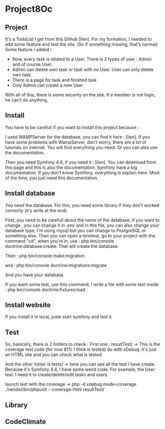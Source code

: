# Project8Oc

## Project

It's a TodoList I get from this Github [lien]. For my formation, I needed to add some feature and test the site. (So if something missing, that's normal)
Some feature I added : 

- Now, every task is related to a User. There is 2 types of user : Admin and of course User. 
- Admin can delete own task or task with no User. User can only delete own task.
- There is a page for task and finished task
- Only Admin can create a new User

With all of this, there is some security on the site. If a member is not login, he can't do anything. 

## Install

You have to be carefull if you want to install this project because :

I used WAMPServer for the database, you can find it here : [lien]. If you have some problems with WampServer, don't worry, there are a lot of tutorials on internet. 
You will find everything you need. Or you can also use the documentation.

Then you need Symfony 4.4, if you need it : [lien]. You can download from this page and this is also the documentation. 
Symfony have a big documentation. If you don't know Symfony, everything is explain here. Most of the time, you just need this documentation.

## Install database

You need the database. For this, you need some library if they don't worked correctly (it's write at the end).

First, you need to be carefull about the name of the database, if you want to change , you can change it in .env and in this file, 
you can also change your database type, I'm using mysql but you can change to PostgreSQL or something else. 
Then you can open a terminal, go to your project with the command "cd", when you're in, use : php bin/console doctrine:database:create. That will create the database.

Then : php bin/console make:migration

and : php bin/console doctrine:migrations:migrate

And you have your database.

If you want some test, use this command, I write a file with some test inside : php bin/console doctrine:fixtures:load.

## Install website

If you install it in local, juste start symfony and test it.

## Test 

So, basically, there is 2 folders to check : First one : resultTest/ -> This is the coverage test code (for now 81% I think is tested) do with xDebug. It's just an HTML site
and you can check what is tested. 

And the other folder is tests/ -> here you can see all the test I have create. Because it's Symfony 4.4, I have some weird code. For example, the User test. I need it to 
create/delete/edit tasks and users

launch test with the coverage -> php -d xdebug.mode=coverage ./vendor/bin/phpunit --coverage-html resultTest/

## Library

## CodeClimate